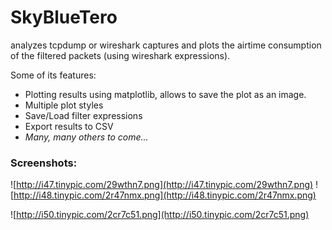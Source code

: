 # SkyBlueTero #
analyzes tcpdump or wireshark captures and plots the airtime consumption of the filtered packets (using wireshark expressions).

Some of its features:
  * Plotting results using matplotlib, allows to save the plot as an image.
  * Multiple plot styles
  * Save/Load filter expressions
  * Export results to CSV
  * _Many, many others to come..._

### Screenshots: ###

![http://i47.tinypic.com/29wthn7.png](http://i47.tinypic.com/29wthn7.png) ![http://i48.tinypic.com/2r47nmx.png](http://i48.tinypic.com/2r47nmx.png)

![http://i50.tinypic.com/2cr7c51.png](http://i50.tinypic.com/2cr7c51.png)